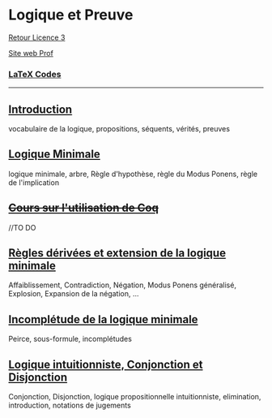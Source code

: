 # Logique et Preuve

[Retour Licence 3](https://mcheungsen.github.io/cours/ "Licence 3")

[Site web Prof](https://www.labri.fr/perso/duchon/Enseignements/L-et-P/)

### [LaTeX Codes](latex.md)

---

## [Introduction](logique-preuve-1.md)
vocabulaire de la logique, propositions, séquents, vérités, preuves

## [Logique Minimale](logique-preuve-2.md)
logique minimale, arbre, Règle d'hypothèse, règle du Modus Ponens, règle de l'implication

## ~~[Cours sur l'utilisation de Coq](logique-preuve-3.md)~~
//TO DO

## [Règles dérivées et extension de la logique minimale](logique-preuve-4.md)
Affaiblissement, Contradiction, Négation, Modus Ponens généralisé, Explosion, Expansion de la négation, ...

## [Incomplétude de la logique minimale](logique-preuve-5.md)
Peirce, sous-formule, incomplétudes

## [Logique intuitionniste, Conjonction et Disjonction](logique-preuve-6.md)
Conjonction, Disjonction, logique propositionnelle intuitionniste, elimination, introduction, notations de jugements